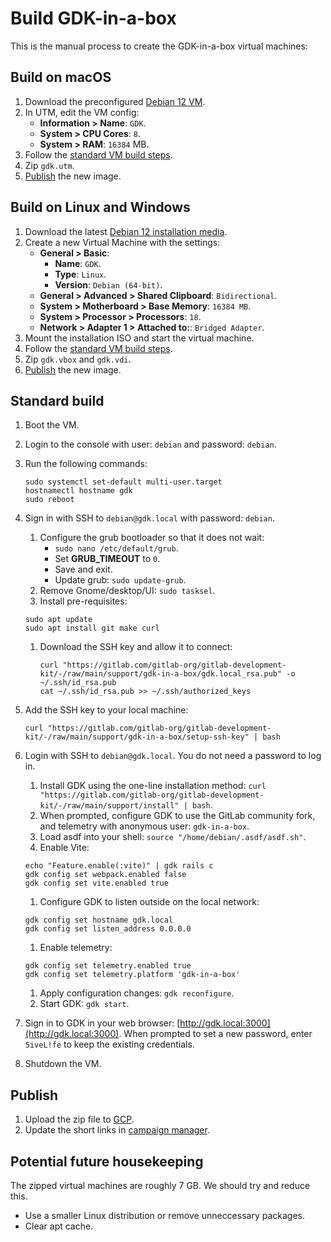 # Build GDK-in-a-box

This is the manual process to create the GDK-in-a-box virtual machines:

## Build on macOS

1. Download the preconfigured [Debian 12 VM](https://mac.getutm.app/gallery/debian-12).
1. In UTM, edit the VM config:
   - **Information > Name**: `GDK`.
   - **System > CPU Cores**: `8`.
   - **System > RAM**: `16384` MB.
1. Follow the [standard VM build steps](#standard-build).
1. Zip `gdk.utm`.
1. [Publish](#publish) the new image.

## Build on Linux and Windows

1. Download the latest [Debian 12 installation media](https://cdimage.debian.org/debian-cd/current/amd64/iso-cd/).
1. Create a new Virtual Machine with the settings:
   - **General > Basic**:
     - **Name**: `GDK`.
     - **Type**: `Linux`.
     - **Version**: `Debian (64-bit)`.
   - **General > Advanced > Shared Clipboard**: `Bidirectional`.
   - **System > Motherboard > Base Memory**: `16384 MB`.
   - **System > Processor > Processors**: `18`.
   - **Network > Adapter 1 > Attached to:**: `Bridged Adapter`.
1. Mount the installation ISO and start the virtual machine.
1. Follow the [standard VM build steps](#standard-build).
1. Zip `gdk.vbox` and `gdk.vdi`.
1. [Publish](#publish) the new image.

## Standard build

1. Boot the VM.
1. Login to the console with user: `debian` and password: `debian`.
1. Run the following commands:

   ```shell
   sudo systemctl set-default multi-user.target
   hostnamectl hostname gdk
   sudo reboot
   ```

1. Sign in with SSH to `debian@gdk.local` with password: `debian`.
   1. Configure the grub bootloader so that it does not wait:
      - ```sudo nano /etc/default/grub```.
      - Set **GRUB_TIMEOUT** to `0`.
      - Save and exit.
      - Update grub: ```sudo update-grub```.
   1. Remove Gnome/desktop/UI: ```sudo tasksel```.
   1. Install pre-requisites:

   ```shell
   sudo apt update
   sudo apt install git make curl
   ```

   1. Download the SSH key and allow it to connect:
    
      ```shell
      curl "https://gitlab.com/gitlab-org/gitlab-development-kit/-/raw/main/support/gdk-in-a-box/gdk.local_rsa.pub" -o ~/.ssh/id_rsa.pub
      cat ~/.ssh/id_rsa.pub >> ~/.ssh/authorized_keys
      ```

1. Add the SSH key to your local machine:

   ```shell
   curl "https://gitlab.com/gitlab-org/gitlab-development-kit/-/raw/main/support/gdk-in-a-box/setup-ssh-key" | bash
   ```

1. Login with SSH to `debian@gdk.local`. You do not need a password to log in.
   1. Install GDK using the one-line installation method: ```curl "https://gitlab.com/gitlab-org/gitlab-development-kit/-/raw/main/support/install" | bash```.
   1. When prompted, configure GDK to use the GitLab community fork, and telemetry with anonymous user: `gdk-in-a-box`.
   1. Load asdf into your shell: ```source "/home/debian/.asdf/asdf.sh"```.
   1. Enable Vite: 
  
   ```shell
   echo "Feature.enable(:vite)" | gdk rails c
   gdk config set webpack.enabled false
   gdk config set vite.enabled true
   ```

   1. Configure GDK to listen outside on the local network:

   ```shell
   gdk config set hostname gdk.local
   gdk config set listen_address 0.0.0.0
   ```

   1. Enable telemetry:

   ```shell
   gdk config set telemetry.enabled true
   gdk config set telemetry.platform 'gdk-in-a-box'
   ```

   1. Apply configuration changes: ```gdk reconfigure```.
   1. Start GDK: ```gdk start```.
1. Sign in to GDK in your web browser: [http://gdk.local:3000](http://gdk.local:3000).
   When prompted to set a new password, enter `5iveL!fe` to keep the existing credentials.
1. Shutdown the VM.

## Publish

1. Upload the zip file to [GCP](https://console.cloud.google.com/storage/browser/contributor-success-public).
1. Update the short links in [campaign manager](https://campaign-manager.gitlab.com/campaigns/view/94).

## Potential future housekeeping

The zipped virtual machines are roughly 7 GB.
We should try and reduce this.

- Use a smaller Linux distribution or remove unneccessary packages.
- Clear apt cache.
